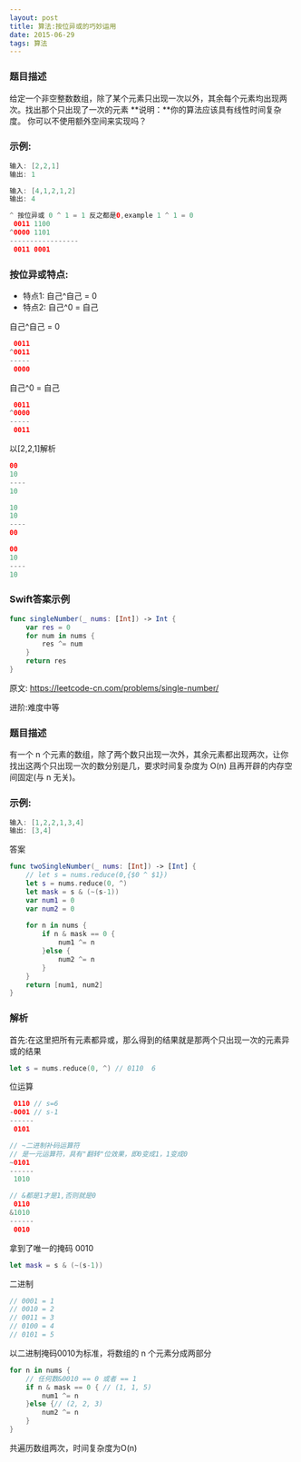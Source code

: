 ```yaml
---
layout: post
title: 算法:按位异或的巧妙运用
date: 2015-06-29
tags: 算法
---
```

### 题目描述

给定一个非空整数数组，除了某个元素只出现一次以外，其余每个元素均出现两次。找出那个只出现了一次的元素
**说明：**你的算法应该具有线性时间复杂度。 你可以不使用额外空间来实现吗？

### 示例:
```swift
输入: [2,2,1]
输出: 1

输入: [4,1,2,1,2]
输出: 4
```

```swift
^ 按位异或 0 ^ 1 = 1 反之都是0,example 1 ^ 1 = 0
 0011 1100
^0000 1101
-----------------
 0011 0001
```

### 按位异或特点:
- 特点1: 自己^自己 = 0
- 特点2: 自己^0 = 自己

自己^自己 = 0
```swift
 0011 
^0011 
-----
 0000
```
 
自己^0 = 自己
```swift
 0011 
^0000 
-----
 0011
```

以[2,2,1]解析
```Swift
00
10
----
10

10
10
----
00

00
10
----
10
```

### Swift答案示例
```Swift
func singleNumber(_ nums: [Int]) -> Int {
    var res = 0
    for num in nums {
        res ^= num
    }
    return res
}
```
原文: https://leetcode-cn.com/problems/single-number/

进阶:难度中等
### 题目描述
有一个 n 个元素的数组，除了两个数只出现一次外，其余元素都出现两次，让你找出这两个只出现一次的数分别是几，要求时间复杂度为 O(n) 且再开辟的内存空间固定(与 n 无关)。

### 示例:
```swift
输入: [1,2,2,1,3,4]     
输出: [3,4]
```

答案
```Swift
func twoSingleNumber(_ nums: [Int]) -> [Int] {
    // let s = nums.reduce(0,{$0 ^ $1})
    let s = nums.reduce(0, ^)
    let mask = s & (~(s-1))
    var num1 = 0
    var num2 = 0
    
    for n in nums {
        if n & mask == 0 {
            num1 ^= n
        }else {
            num2 ^= n
        }
    }
    return [num1, num2]
}
```

### 解析
首先:在这里把所有元素都异或，那么得到的结果就是那两个只出现一次的元素异或的结果
```Swift
let s = nums.reduce(0, ^) // 0110  6
```

位运算
```Swift
 0110 // s=6
-0001 // s-1
------
 0101

// ~二进制补码运算符
// 是一元运算符，具有"翻转"位效果，即0变成1，1变成0
~0101
------
 1010

// &都是1才是1,否则就是0
 0110
&1010
------
 0010
```
拿到了唯一的掩码 0010
 ```Swift
let mask = s & (~(s-1))
```
二进制
```Swift
// 0001 = 1
// 0010 = 2
// 0011 = 3
// 0100 = 4
// 0101 = 5
```
以二进制掩码0010为标准，将数组的 n 个元素分成两部分
```Swift
for n in nums {
    // 任何数&0010 == 0 或者 == 1
    if n & mask == 0 { // (1, 1, 5)
        num1 ^= n
    }else {// (2, 2, 3)
        num2 ^= n
    }
}
```
共遍历数组两次，时间复杂度为O(n)
